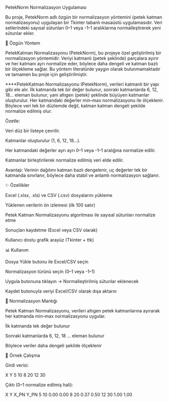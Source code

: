 PetekNorm Normalizasyon Uygulaması

Bu proje, PetekNorm adlı özgün bir normalizasyon yöntemini (petek katman normalizasyonu) uygulayan bir Tkinter tabanlı masaüstü uygulamasıdır.
Veri setlerindeki sayısal sütunları 0–1 veya -1–1 aralıklarına normalleştirerek yeni sütunlar ekler.

🔹 Özgün Yöntem

PetekKatman Normalizasyonu (PetekNorm), bu projeye özel geliştirilmiş bir normalizasyon yöntemidir.
Veriyi katmanlı (petek şeklinde) parçalara ayırır ve her katmanı ayrı normalize eder, böylece daha dengeli ve katman bazlı bir ölçekleme sağlar.
Bu yöntem literatürde yaygın olarak bulunmamaktadır ve tamamen bu proje için geliştirilmiştir.



****PetekKatman Normalizasyonu (PetekNorm), verileri katmanlı bir yapı gibi ele alır. İlk katmanda tek bir değer bulunur, sonraki katmanlarda 6, 12, 18… eleman bulunur; yani altıgen (petek) şeklinde büyüyen katmanlar oluşturulur. Her katmandaki değerler min–max normalizasyonu ile ölçeklenir. Böylece veri tek bir düzlemde değil, katman katman dengeli şekilde normalize edilmiş olur.

Özetle:

Veri düz bir listeye çevrilir.

Katmanlar oluşturulur (1, 6, 12, 18…).

Her katmandaki değerler ayrı ayrı 0–1 veya -1–1 aralığına normalize edilir.

Katmanlar birleştirilerek normalize edilmiş veri elde edilir.

Avantajı: Verinin dağılımı katman bazlı dengelenir, uç değerler tek bir katmanda sınırlanır, böylece daha stabil ve anlamlı normalizasyon sağlanır.



✨ Özellikler

Excel (.xlsx, .xls) ve CSV (.csv) dosyalarını yükleme

Yüklenen verilerin ön izlemesi (ilk 100 satır)

Petek Katman Normalizasyonu algoritması ile sayısal sütunları normalize etme

Sonuçları kaydetme (Excel veya CSV olarak)

Kullanıcı dostu grafik arayüz (Tkinter + ttk)


📊 Kullanım

Dosya Yükle butonu ile Excel/CSV seçin

Normalizasyon türünü seçin (0–1 veya -1–1)

Uygula butonuna tıklayın → Normalleştirilmiş sütunlar eklenecek

Kaydet butonuyla veriyi Excel/CSV olarak dışa aktarın

🧩 Normalizasyon Mantığı

Petek Katman Normalizasyonu, verileri altıgen petek katmanlarına ayırarak her katmanda min–max normalizasyonu uygular.

İlk katmanda tek değer bulunur

Sonraki katmanlarda 6, 12, 18 … eleman bulunur

Böylece veriler daha dengeli şekilde ölçeklenir

📌 Örnek Çalışma

Girdi verisi:

X        	Y
5       	10
8       	20
12	      30

Çıktı (0–1 normalize edilmiş hali):

X     	Y      	X_PN	       Y_PN
5     	10     	0.00	       0.00
8	      20     	0.37	       0.50
12     	30    	1.00	       1.00
